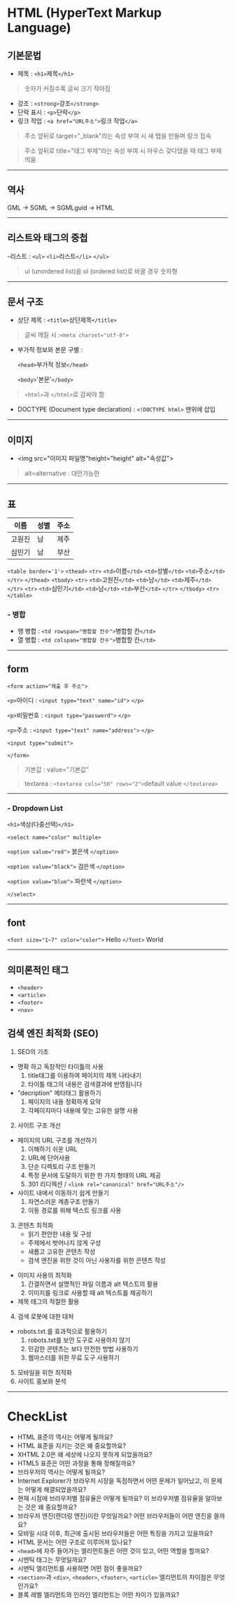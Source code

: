 # HTML (HyperText Markup Language)
## 기본문법
- 제목 : `<h1>`제목`</h1>`
> 숫자가 커질수록 글씨 크기 작아짐
- 강조 : `<strong>`강조`</strong>`
- 단락 표시 : `<p>`단락`</p>`
- 링크 작업 : `<a href="URL주소">`링크 작업`</a>`
> 주소 앞뒤로 target="_blank"라는 속성 부여 시 새 탭을 만들며 링크 접속

> 주소 앞뒤로 title="태그 부제"라는 속성 부여 시 마우스 갖다댔을 때 태그 부제 띄움
---
## 역사 
GML -> SGML -> SGMLguid -> HTML

---
## 리스트와 태그의 중첩
-리스트 : `<ul>` `<li>`리스트`</li>` `</ul>`
> ul (unordered list)을 ol (ordered list)로 바꿀 경우 숫자형
---
## 문서 구조
- 상단 제목 : `<title>`상단제목`</title>`
>글씨 깨질 시 :`<meta charset="utf-8">`
- 부가적 정보와 본문 구별 : 

   `<head>`부가적 정보`</head>`

   `<body>`'본문'`</body>`
> `<html>`과 `</html>`로 감싸야 함

- DOCTYPE (Document type declaration) : `<!DOCTYPE html>` 맨위에 삽입
---
## 이미지
- <img src="이미지 파일명"height="height" alt="속성값">
> alt=alternative : 대안가능한
---
## 표
|이름|성별|주소|
|--|--|--|
|고원진|남|제주|
|심민기|남|부산|
`<table border='1'>`
`<thead>`
`<tr>` 
`<td>`이름`</td>`  `<td>`성별`</td>` `<td>`주소`</td>`
`</tr>`
`</thead>`
`<tbody>`
`<tr>`
`<td>`고원진`</td>` `<td>`남`</td>` `<td>`제주`</td>`
`</tr>`
`<tr>`
`<td>`심민기`</td>` `<td>`남`</td>` `<td>`부산`</td>`
`</tr>`
`</tbody>`
`<tr>`
`</table>`

### - 병합
- 행 병합 : `<td rowspan="병합할 칸수">`병합할 칸`</td>`
- 열 병합 : `<td colspan="병합할 칸수">`병합할 칸`</td>`
---
## form
`<form action="제출 후 주소">`

`<p>`아이디 : `<input type="text" name="id">` `</p>`

`<p>`비밀번호 : `<input type="password">` `</p>`

`<p>`주소 : `<input type="text" name="address">` `</p>`

`<input type="submit">`

`</form>`
> 기본값 : value="기본값"

> textarea : `<textarea cols="50" rows="2">`default value `</textarea>`
---
### - Dropdown List
`<h1>`색상(다중선택)`</h1>`

`<select name="color" multiple>`

`<option value="red">` 붉은색 `</option>`

`<option value="black">` 검은색 `</option>`

`<option value="blue">` 파란색 `</option>`

`</select>`

---
## font
`<font size="1~7" color="color">` Hello `</font>` World

---
## 의미론적인 태그
 - `<header>`
 - `<article>`
 - `<footer>`
 - `<nav>`
 ## 검색 엔진 최적화 (SEO)
1. SEO의 기초
- 명확 하고 독창적인 타이틀의 사용
   1. title태그를 이용하여 페이지의 제목 나타내기
   2. 타이틀 태그의 내용은 검색결과에 반영됩니다
- "decription" 메타태그 활용하기
   1. 페이지의 내용 정확하게 요약
   2. 각페이지마다 내용에 맞는 고유한 설명 사용
2. 사이트 구조 개선
- 페이지의 URL 구조를 개선하기
   1. 이해하기 쉬운 URL
   2. URL에 단어사용
   3. 단순 디렉토리 구조 만들기
   4. 특정 문서에 도달하기 위한 한 가지 형태의 URL 제공
   5. 301 리디렉션 / `<link rel="canonical" href="URL주소"/>`
- 사이트 내에서 이동하기 쉽게 만들기
   1. 자연스러운 계층구조 만들기
   2. 이동 경로를 위해 텍스트 링크를 사용
3. 콘텐츠 최적화
   - 읽기 편안한 내용 및 구성
   - 주제에서 벗어나지 않게 구성
   - 새롭고 고유한 콘텐츠 작성
   - 검색 엔진을 위한 것이 아닌 사용자를 위한 콘텐츠 작성
-  이미지 사용의 최적화
   1. 간결하면서 설명적인 파일 이름과 alt 텍스트의 활용
   2. 이미지를 링크로 사용할 때 alt 텍스트를 제공하기
- 제목 태그의 적절한 활용
4. 검색 로봇에 대한 대처
- robots.txt.를 효과적으로 활용하기
   1. robots.txt를 보안 도구로 사용하지 않기
   2. 민감한 콘텐츠는 보다 안전한 방법 사용하기
   3. 웹마스터를 위한 무료 도구 사용하기
5. 모바일을 위한 최적화
6. 사이트 홍보와 분석
---
# CheckList
* HTML 표준의 역사는 어떻게 될까요?
* HTML 표준을 지키는 것은 왜 중요할까요?
* XHTML 2.0은 왜 세상에 나오지 못하게 되었을까요?
* HTML5 표준은 어떤 과정을 통해 정해질까요?
* 브라우저의 역사는 어떻게 될까요?
* Internet Explorer가 브라우저 시장을 독점하면서 어떤 문제가 일어났고, 이 문제는 어떻게 해결되었을까요?
* 현재 시점에 브라우저별 점유율은 어떻게 될까요? 이 브라우저별 점유율을 알아보는 것은 왜 중요할까요?
* 브라우저 엔진(렌더링 엔진)이란 무엇일까요? 어떤 브라우저들이 어떤 엔진을 쓸까요?
* 모바일 시대 이후, 최근에 출시된 브라우저들은 어떤 특징을 가지고 있을까요?
* HTML 문서는 어떤 구조로 이루어져 있나요?
* `<head>`에 자주 들어가는 엘리먼트들은 어떤 것이 있고, 어떤 역할을 할까요?
* 시맨틱 태그는 무엇일까요?
* 시맨틱 엘리먼트를 사용하면 어떤 점이 좋을까요?
* `<section>`과 `<div>`, `<header>`, `<footer>`, `<article>` 엘리먼트의 차이점은 무엇인가요?
* 블록 레벨 엘리먼트와 인라인 엘리먼트는 어떤 차이가 있을까요?







